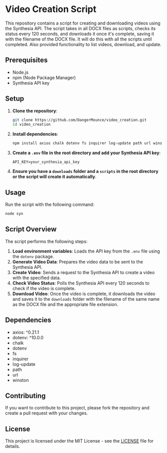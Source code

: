 # Video Creation Script

This repository contains a script for creating and downloading videos using the Synthesia API. The script takes in all DOCX files as scripts, checks its status every 120 seconds, and downloads it once it's complete, saving it with the filename of the DOCX file.  It will do this with all the scripts until completed.  Also provided functionality to list videos, download, and update.

## Prerequisites

- Node.js
- npm (Node Package Manager)
- Synthesia API key

## Setup

1. **Clone the repository**:
   ```sh
   git clone https://github.com/DangerMounce/video_creation.git
   cd video_creation
   ```

2. **Install dependencies**:
   ```sh
   npm install axios chalk dotenv fs inquirer log-update path url winston
   ```

3. **Create a `.env` file in the root directory and add your Synthesia API key**:
   ```env
   API_KEY=your_synthesia_api_key
   ```

4. **Ensure you have a `downloads` folder and a `scripts` in the root directory or the script will create it automatically**.

## Usage

Run the script with the following command:

```sh
node syn
```

## Script Overview

The script performs the following steps:

1. **Load environment variables**: Loads the API key from the `.env` file using the `dotenv` package.
2. **Generate Video Data**: Prepares the video data to be sent to the Synthesia API.
3. **Create Video**: Sends a request to the Synthesia API to create a video with the specified data.
4. **Check Video Status**: Polls the Synthesia API every 120 seconds to check if the video is complete.
5. **Download Video**: Once the video is complete, it downloads the video and saves it to the `downloads` folder with the filename of the same name as the DOCX file and the appropriate file extension.

## Dependencies

- axios: ^0.21.1
- dotenv: ^10.0.0
- chalk
- dotenv
- fs
- inquirer
- log-update
- path
- url
- winston

## Contributing

If you want to contribute to this project, please fork the repository and create a pull request with your changes.

## License

This project is licensed under the MIT License - see the [LICENSE](LICENSE) file for details.

